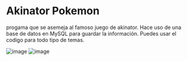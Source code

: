 # Akinator Pokemon
progama que se asemeja al famoso juego de akinator.
Hace uso de una base de datos en MySQL para guardar la información. Puedes usar el codigo para todo tipo de temas.

![image](https://github.com/felix2680/Akinator/assets/74196394/6161ff98-6fcf-432d-9020-8f9edf9c4fef)
![image](https://github.com/felix2680/Akinator/assets/74196394/15c32055-db37-4444-bbfd-79845cf1c2a6)

